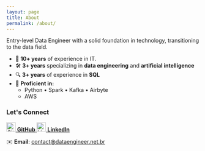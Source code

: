 ```yaml
---
layout: page
title: About
permalink: /about/
---
```


Entry-level Data Engineer with a solid foundation in technology, transitioning to the data field.

- 💼 **10+ years** of experience in IT.  
- 🛠️ **3+ years** specializing in **data engineering** and **artificial intelligence**  
- 🔍 **3+ years** of experience in **SQL**  
- 🎯 **Proficient in:**  
  - Python • Spark • Kafka • Airbyte  
  - AWS

### Let's Connect

<a href="https://github.com/marcos-data-engineer/" target="_blank" rel="noopener noreferrer">
  <img src="https://cdn.jsdelivr.net/gh/devicons/devicon/icons/github/github-original.svg" width="24" height="24" alt="GitHub"> 
  <strong>GitHub</strong>
</a>  

<a href="https://www.linkedin.com/in/marcos-data-engineer" target="_blank" rel="noopener noreferrer">
  <img src="https://cdn.jsdelivr.net/gh/devicons/devicon/icons/linkedin/linkedin-original.svg" width="24" height="24" alt="LinkedIn"> 
  <strong>LinkedIn</strong>
</a>  

✉️ <strong>Email</strong>: <a href="mailto:contact@dataengineer.net.br" target="_blank" rel="noopener noreferrer">contact@dataengineer.net.br</a>